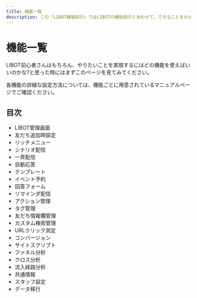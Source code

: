 ```yaml
---
title: 機能一覧
description: この「LIBOT機能紹介」ではLIBOTの機能紹介とあわせて、できることをかんたんにまとめています。
---
```

# 機能一覧

LIBOT初心者さんはもちろん、やりたいことを実現するにはどの機能を使えばいいのかな?と思った時にはまずこのページを見てみてください。

各機能の詳細な設定方法については、機能ごとに用意されているマニュアルページでご確認ください。

## 目次

- LIBOT管理画面
- 友だち追加時設定
- リッチメニュー
- シナリオ配信 
- 一斉配信
- 自動応答
- テンプレート
- イベント予約
- 回答フォーム
- リマインダ配信
- アクション管理
- タグ管理
- 友だち情報欄管理
- カスタム検索管理
- URLクリック測定
- コンバージョン
- サイトスクリプト
- ファネル分析
- クロス分析
- 流入経路分析
- 共通情報
- スタッフ設定
- データ移行